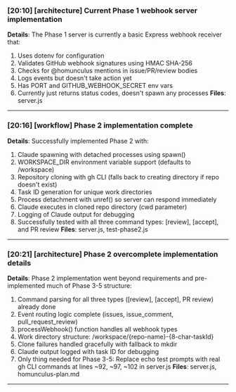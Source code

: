 ### [20:10] [architecture] Current Phase 1 webhook server implementation
**Details**: The Phase 1 server is currently a basic Express webhook receiver that:
1. Uses dotenv for configuration
2. Validates GitHub webhook signatures using HMAC SHA-256
3. Checks for @homunculus mentions in issue/PR/review bodies
4. Logs events but doesn't take action yet
5. Has PORT and GITHUB_WEBHOOK_SECRET env vars
6. Currently just returns status codes, doesn't spawn any processes
**Files**: server.js
---

### [20:16] [workflow] Phase 2 implementation complete
**Details**: Successfully implemented Phase 2 with:
1. Claude spawning with detached processes using spawn() 
2. WORKSPACE_DIR environment variable support (defaults to /workspace)
3. Repository cloning with gh CLI (falls back to creating directory if repo doesn't exist)
4. Task ID generation for unique work directories
5. Process detachment with unref() so server can respond immediately
6. Claude executes in cloned repo directory (cwd parameter)
7. Logging of Claude output for debugging
8. Successfully tested with all three command types: [review], [accept], and PR review
**Files**: server.js, test-phase2.js
---

### [20:21] [architecture] Phase 2 overcomplete implementation details
**Details**: Phase 2 implementation went beyond requirements and pre-implemented much of Phase 3-5 structure:
1. Command parsing for all three types ([review], [accept], PR review) already done
2. Event routing logic complete (issues, issue_comment, pull_request_review)
3. processWebhook() function handles all webhook types
4. Work directory structure: /workspace/{repo-name}-{8-char-taskId}
5. Clone failures handled gracefully with fallback to mkdir
6. Claude output logged with task ID for debugging
7. Only thing needed for Phase 3-5: Replace echo test prompts with real gh CLI commands at lines ~92, ~97, ~102 in server.js
**Files**: server.js, homunculus-plan.md
---

